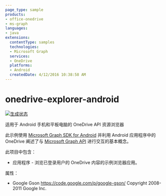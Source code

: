```yaml
---
page_type: sample 
products:
- office-onedrive
- ms-graph
languages:
- java
extensions:
  contentType: samples
  technologies:
  - Microsoft Graph
  services:
  - OneDrive
  platforms:
  - Android
  createdDate: 4/12/2016 10:38:58 AM
---
```

# onedrive-explorer-android
[![生成状态](https://travis-ci.org/microsoftgraph/onedrive-explorer-android.svg?branch=master)](https://travis-ci.org/microsoftgraph/onedrive-explorer-android)

适用于 Android 手机和平板电脑的 OneDrive API 资源浏览器

此示例使用 [Microsoft Graph SDK for Android](https://github.com/microsoftgraph/msgraph-sdk-android)
并利用 Android 应用程序中的 OneDrive 阐述了与 [Microsoft Graph API](http://graph.microsoft.io/en-us/) 进行交互的基本概念。

此项目中包含：

* 应用程序 - 浏览已登录用户的 OneDrive 内容的示例浏览器应用。

属性：

* Google Gson https://code.google.com/p/google-gson/ Copyright 2008-2011 Google Inc.
